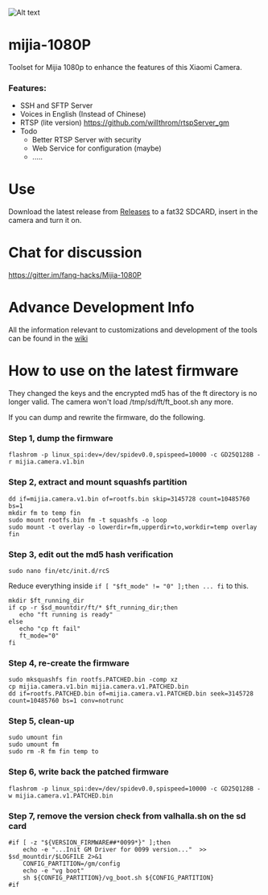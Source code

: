 
![Alt text](images/mijia_1080p/Mijia1080.png?raw=true "Title")

# mijia-1080P

Toolset for Mijia 1080p to enhance the features of this Xiaomi Camera.

### Features:
* SSH and SFTP Server
* Voices in English (Instead of Chinese)
* RTSP (lite version) https://github.com/willthrom/rtspServer_gm
* Todo
    * Better RTSP Server with security
    * Web Service for configuration (maybe)
    * .....

# Use
Download the latest release from [Releases](https://github.com/Filipowicz251/mijia-1080P-hacks/releases) to a fat32 SDCARD, insert in the camera and turn it on.

# Chat for discussion
https://gitter.im/fang-hacks/Mijia-1080P

# Advance Development Info
All the information relevant to customizations and development of the tools can be found in the [wiki](https://github.com/Filipowicz251/mijia-1080P-hacks/wiki) 
 
# How to use on the latest firmware

They changed the keys and the encrypted md5 has of the ft directory is no longer valid. The camera won't load /tmp/sd/ft/ft_boot.sh any more.

If you can dump and rewrite the firmware, do the following.

### Step 1, dump the firmware

```
flashrom -p linux_spi:dev=/dev/spidev0.0,spispeed=10000 -c GD25Q128B -r mijia.camera.v1.bin
```

### Step 2, extract and mount squashfs partition

```
dd if=mijia.camera.v1.bin of=rootfs.bin skip=3145728 count=10485760 bs=1
mkdir fm to temp fin
sudo mount rootfs.bin fm -t squashfs -o loop
sudo mount -t overlay -o lowerdir=fm,upperdir=to,workdir=temp overlay fin
```

### Step 3, edit out the md5 hash verification

```
sudo nano fin/etc/init.d/rcS
```
Reduce everything inside `if [ "$ft_mode" != "0" ];then ... fi` to this.
```
mkdir $ft_running_dir
if cp -r $sd_mountdir/ft/* $ft_running_dir;then
   echo "ft running is ready"
else
   echo "cp ft fail"
   ft_mode="0"
fi
```

### Step 4, re-create the firmware

```
sudo mksquashfs fin rootfs.PATCHED.bin -comp xz
cp mijia.camera.v1.bin mijia.camera.v1.PATCHED.bin
dd if=rootfs.PATCHED.bin of=mijia.camera.v1.PATCHED.bin seek=3145728 count=10485760 bs=1 conv=notrunc
```

### Step 5, clean-up

```
sudo umount fin
sudo umount fm
sudo rm -R fm fin temp to
```

### Step 6, write back the patched firmware

```
flashrom -p linux_spi:dev=/dev/spidev0.0,spispeed=10000 -c GD25Q128B -w mijia.camera.v1.PATCHED.bin
```

### Step 7, remove the version check from valhalla.sh on the sd card

```
#if [ -z "${VERSION_FIRMWARE##*0099*}" ];then 
	echo -e "...Init GM Driver for 0099 version..."  >> $sd_mountdir/$LOGFILE 2>&1
	CONFIG_PARTITION=/gm/config
	echo -e "vg boot"
	sh ${CONFIG_PARTITION}/vg_boot.sh ${CONFIG_PARTITION}
#if
```
